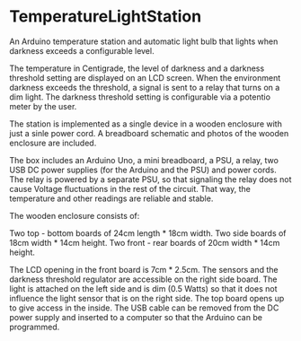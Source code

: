 # TemperatureLightStation
An Arduino temperature station and automatic light bulb that lights when darkness exceeds a configurable level.

The temperature in Centigrade, the level of darkness and a darkness threshold setting are displayed on an LCD screen.
When the environment darkness exceeds the threshold, a signal is sent to a relay that turns on a dim light.
The darkness threshold setting is configurable via a potentio meter by the user.

The station is implemented as a single device in a wooden enclosure with just a sinle power cord.
A breadboard schematic and photos of the wooden enclosure are included.

The box includes an Arduino Uno, a mini breadboard, a PSU, a relay, two USB DC power supplies (for the Arduino and the PSU) 
and power cords. The relay is powered by a separate PSU, so that signaling the relay does not cause Voltage 
fluctuations in the rest of the circuit. That way, the temperature and other readings are reliable and stable.

The wooden enclosure consists of:

Two top - bottom boards of 24cm length * 18cm width.
Two side boards of 18cm width * 14cm height.
Two front - rear boards of 20cm width * 14cm height.

The LCD opening in the front board is 7cm * 2.5cm. The sensors and the darkness threshold regulator are accessible 
on the right side board. The light is attached on the left side and is dim (0.5 Watts) so that it does not influence
the light sensor that is on the right side. The top board opens up to give access in the inside. The USB cable can be
removed from the DC power supply and inserted to a computer so that the Arduino can be programmed.
